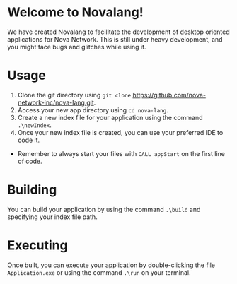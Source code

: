 # Welcome to Novalang!
We have created Novalang to facilitate the development of desktop oriented applications for Nova Network. This is still under heavy development, and you might face bugs and glitches while using it.

# Usage
1) Clone the git directory using ```git clone``` https://github.com/nova-network-inc/nova-lang.git.  
2) Access your new app directory using ```cd nova-lang```.  
3) Create a new index file for your application using the command ```.\newIndex```.  
4) Once your new index file is created, you can use your preferred IDE to code it.  

* Remember to always start your files with ```CALL appStart``` on the first line of code.

# Building
You can build your application by using the command ```.\build``` and specifying your index file path.

# Executing
Once built, you can execute your application by double-clicking the file ```Application.exe``` or using the command ```.\run``` on your terminal.
